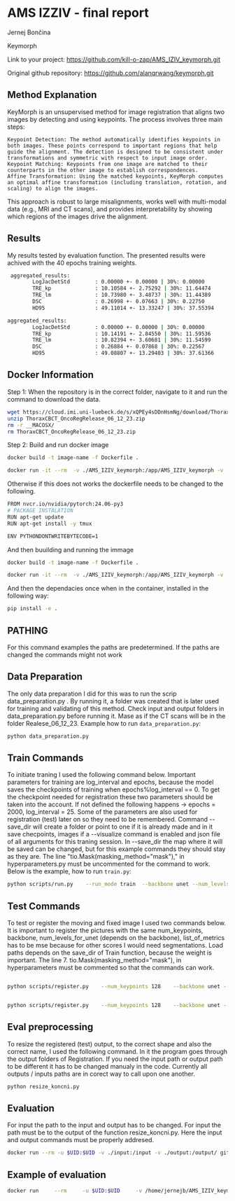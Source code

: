# AMS IZZIV - final report
Jernej Bončina

Keymorph

Link to your project: https://github.com/kill-o-zap/AMS_IZIV_keymorph.git

Original github repository: https://github.com/alanqrwang/keymorph.git

## Method Explanation
KeyMorph is an unsupervised method for image registration that aligns two images by detecting and using keypoints. The process involves three main steps:

    Keypoint Detection: The method automatically identifies keypoints in both images. These points correspond to important regions that help guide the alignment. The detection is designed to be consistent under transformations and symmetric with respect to input image order.
    Keypoint Matching: Keypoints from one image are matched to their counterparts in the other image to establish correspondences.
    Affine Transformation: Using the matched keypoints, KeyMorph computes an optimal affine transformation (including translation, rotation, and scaling) to align the images.

This approach is robust to large misalignments, works well with multi-modal data (e.g., MRI and CT scans), and provides interpretability by showing which regions of the images drive the alignment.
## Results
My results tested by evaluation function. The presented results were achived with the 40 epochs training weights.

```bash         40 epoch trained model results
 aggregated_results:
        LogJacDetStd        : 0.00000 +- 0.00000 | 30%: 0.00000
        TRE_kp              : 10.10584 +- 2.75292 | 30%: 11.64474
        TRE_lm              : 10.73980 +- 3.48737 | 30%: 11.44389
        DSC                 : 0.26998 +- 0.07663 | 30%: 0.22750
        HD95                : 49.11014 +- 13.33247 | 30%: 37.55394
```
```bash         20 epoch trained model results
aggregated_results:
        LogJacDetStd        : 0.00000 +- 0.00000 | 30%: 0.00000
        TRE_kp              : 10.14191 +- 2.84550 | 30%: 11.59536
        TRE_lm              : 10.82394 +- 3.60681 | 30%: 11.54599
        DSC                 : 0.26884 +- 0.07868 | 30%: 0.22567
        HD95                : 49.08807 +- 13.29403 | 30%: 37.61366
```

## Docker Information
Step 1: When the repository is in the correct folder, navigate to it and run the command to download the data.

```bash
wget https://cloud.imi.uni-luebeck.de/s/xQPEy4sDDnHsmNg/download/ThoraxCBCT_OncoRegRelease_06_12_23.zip
unzip ThoraxCBCT_OncoRegRelease_06_12_23.zip
rm -r __MACOSX/
rm ThoraxCBCT_OncoRegRelease_06_12_23.zip
```
Step 2: Build and run docker image
```bash
docker build -t image-name -f Dockerfile .
```

```bash
docker run -it --rm  -v ./AMS_IZIV_keymorph:/app/AMS_IZIV_keymorph -v ./Release_06_12_23:/app/Release_06_12_23 --runtime=nvidia image-name bash
```
Otherwise if this does not works the dockerfile needs to be changed to the following.
```bash
FROM nvcr.io/nvidia/pytorch:24.06-py3
# PACKAGE INSTALATION
RUN apt-get update
RUN apt-get install -y tmux

ENV PYTHONDONTWRITEBYTECODE=1
```
And then buuilding and running the immage
```bash
docker build -t image-name -f Dockerfile .
```

```bash
docker run -it --rm  -v ./AMS_IZIV_keymorph:/app/AMS_IZIV_keymorph -v ./Release_06_12_23:/app/Release_06_12_23 --runtime=nvidia image-name bash
```
And then the dependacies once when in the container, installed in the following way:
```bash
pip install -e .
```
## PATHING
For this command examples the paths are predetermined. If the paths are changed the commands might not work
## Data Preparation
The only data preparation I did for this was to run the scrip data_preparation.py . By running it, a folder was created that is later used for training and validating of this method. Check input and output folders in data_preparation.py before running it. Mase as if the CT scans will be in the folder Realese_06_12_23. Example how to run `data_preparation.py`:
```bash
python data_preparation.py
```


## Train Commands
To initiate traning I used the following command below. Important parameters for training are log_interval and epochs, because the model saves the checkpoints of training when epochs%log_interval == 0. To get the checkpoint needed for registration these two parameters should be taken into the account. If not defined the following happens -> epochs = 2000, log_interval = 25. Some of the parameters are also used for registration (test) later on so they need to be remembered. Command --save_dir will create a folder or point to one if it is already made and in it save checpoints, images if a --visualize command is enabled and json file of all arguments for this traning session. In --save_dir the map where it will be saved can be changed, but for this example commands they should stay as they are.
The line "tio.Mask(masking_method="mask")," in hyperparameters.py must be uncommented for the command to work.
Below is the example, how to run `train.py`:

```bash
python scripts/run.py    --run_mode train  --backbone unet --num_levels_for_unet 2    --log_interval 40    --num_keypoints 128   --loss_fn mse    --transform_type affine    --train_dataset ixi    --data_path ./data_prepared/centered_IXI     --epochs 41   --save_dir ./utez
```


## Test Commands
To test or register the moving and fixed image I used two commands below. It is important to register the pictures with the same num_keypoints, backbone, num_levels_for_unet (depends on the backbone), list_of_metrics has to be mse because for other scores I would need segmentations. Load paths depends on the save_dir of Train function, because the weight is important.
The line 7. tio.Mask(masking_method="mask"), in hyperparameters must be commented so that the commands can work.

```bash Command 1 T2 -> T1

python scripts/register.py    --num_keypoints 128    --backbone unet --num_levels_for_unet 2    --load_path ./utez/__training__keymorph_keypoints128_batch1_lr3e-06/checkpoints/epoch40_trained_model.pth.tar    --moving ./data/validation_data/T2    --fixed ./data_prepared/validation_data/T1    --list_of_aligns affine    --list_of_metrics mse --save_eval_to_disk --save_dir ./registracija_T2m_T1f
```
```bash Command 2 T2 -> PD

python scripts/register.py    --num_keypoints 128    --backbone unet --num_levels_for_unet 2    --load_path ./utez/__training__keymorph_keypoints128_batch1_lr3e-06/checkpoints/epoch40_trained_model.pth.tar    --moving ./data/validation_data/T2    --fixed ./data_prepared/validation_data/PD    --list_of_aligns affine    --list_of_metrics mse --save_eval_to_disk --save_dir ./registracija_T2m_PDf
```

## Eval preprocessing
To resize the registered (test) output, to the correct shape and also the correct name, I used the following command. In it the program goes through the output folders of Registration. If you need the input path or output path to be different it has to be changed manualy in the code. Currently all outputs / inputs paths are in corect way to call upon one another.
```bash
python resize_koncni.py
```

## Evaluation
For input the path to the input and output has to be changed. For input the path must be to the output of the function resize_koncni.py. Here the input and output commands must be properly addresed. 
```bash
docker run --rm -u $UID:$UID -v ./input:/input -v ./output:/output/ gitlab.lst.fe.uni-lj.si:5050/domenp/deformable-registration python evaluation.py -v
```
## Example of evaluation
```bash
docker run     --rm     -u $UID:$UID     -v /home/jernejb/AMS_IZIV_keymorph/deformacije:/input     -v /home/jernejb/AMS_IZIV_keymorph/rezultati:/output/     gitlab.lst.fe.uni-lj.si:5050/domenp/deformable-registration     python evaluation.py -v
```
